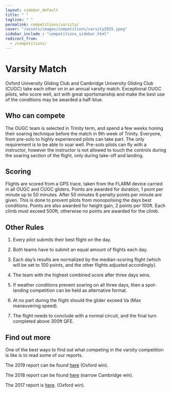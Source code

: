```yaml
---
layout: sidebar_default
title: " "
tagline: " "
permalink: competitions/varsity/
cover: "/assets/images/competitions/varsity2025.jpeg"
sidebar_include : "competitions_sidebar.html"
redirect_from:
  - /competitions/
---
```


<title>Varsity - OUGC</title>

# Varsity Match
Oxford University Gliding Club and Cambridge University Gliding Club (CUGC) take each other on in an annual varsity match. Exceptional OUGC pilots, who score well, act with great sportsmanship and make the best use of the conditions may be awarded a half-blue. 

## Who can compete
The OUGC team is selected in Trinity term, and spend a few weeks honing their soaring technique before the match in 9th week of Trinity. Everyone, from pre-solo to highly experienced pilots can take part. The only requirement is to be able to soar well. Pre-solo pilots can fly with a instructor, however the instructor is not allowed to touch the controls during the soaring section of the flight, only during take-off and landing.

## Scoring
Flights are scored from a GPS trace, taken from the FLARM device carried in all OUGC and CUGC gliders. Points are awarded for duration, 1 point per minute up to 50 minutes. After 50 minutes 6 penalty points per minute are given. This is done to prevent pilots from monopolising the days best conditions. Points are also awarded for height gain, 2 points per 100ft. Each climb must exceed 500ft, otherwise no points are awarded for the climb.

## Other Rules
1. Every pilot submits their best flight on the day.

2. Both teams have to submit an equal amount of flights each day.

3. Each day’s results are normalized by the median-scoring flight (which will be set to 100 points, and the other flights adjusted accordingly).

4. The team with the highest combined score after three days wins.

5. If weather conditions prevent soaring on all three days, then a spot-landing competition can be held as alternative format.

6. At no part during the flight should the glider exceed Va (Max maneuvering speed).

7. The flight needs to conclude with a normal circuit, and the final turn completed above 300ft QFE.

## Find out more
One of the best ways to find out what competing in the varsity competition is like is to read some of our reports. 

The 2019 report can be found [here](https://drive.google.com/open?id=1MbbZ20Afu9haqJkjxAmyJ16P1gRQRb8U) (Oxford win).

The 2018 report can be found [here](/assets/images/competitions/Varsity2018.pdf) (narrow Cambridge win).

The 2017 report is [here](/assets/images/competitions/Varsity2017.pdf). (Oxford win).